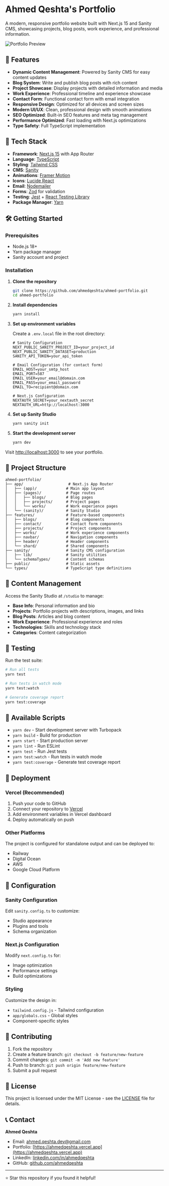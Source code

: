 # Ahmed Qeshta's Portfolio

A modern, responsive portfolio website built with Next.js 15 and Sanity CMS, showcasing projects, blog posts, work experience, and professional information.

![Portfolio Preview](public/images/preview.png)

## 🌟 Features

- **Dynamic Content Management**: Powered by Sanity CMS for easy content updates
- **Blog System**: Write and publish blog posts with rich content
- **Project Showcase**: Display projects with detailed information and media
- **Work Experience**: Professional timeline and experience showcase
- **Contact Form**: Functional contact form with email integration
- **Responsive Design**: Optimized for all devices and screen sizes
- **Modern UI/UX**: Clean, professional design with smooth animations
- **SEO Optimized**: Built-in SEO features and meta tag management
- **Performance Optimized**: Fast loading with Next.js optimizations
- **Type Safety**: Full TypeScript implementation

## 🚀 Tech Stack

- **Framework**: [Next.js 15](https://nextjs.org/) with App Router
- **Language**: [TypeScript](https://www.typescriptlang.org/)
- **Styling**: [Tailwind CSS](https://tailwindcss.com/)
- **CMS**: [Sanity](https://www.sanity.io/)
- **Animations**: [Framer Motion](https://www.framer.com/motion/)
- **Icons**: [Lucide React](https://lucide.dev/)
- **Email**: [Nodemailer](https://nodemailer.com/)
- **Forms**: [Zod](https://zod.dev/) for validation
- **Testing**: [Jest](https://jestjs.io/) + [React Testing Library](https://testing-library.com/)
- **Package Manager**: [Yarn](https://yarnpkg.com/)

## 🛠️ Getting Started

### Prerequisites

- Node.js 18+
- Yarn package manager
- Sanity account and project

### Installation

1. **Clone the repository**

   ```bash
   git clone https://github.com/ahmedqeshta/ahmed-portfolio.git
   cd ahmed-portfolio
   ```

2. **Install dependencies**

   ```bash
   yarn install
   ```

3. **Set up environment variables**

   Create a `.env.local` file in the root directory:

   ```env
   # Sanity Configuration
   NEXT_PUBLIC_SANITY_PROJECT_ID=your_project_id
   NEXT_PUBLIC_SANITY_DATASET=production
   SANITY_API_TOKEN=your_api_token

   # Email Configuration (for contact form)
   EMAIL_HOST=your_smtp_host
   EMAIL_PORT=587
   EMAIL_USER=your_email@domain.com
   EMAIL_PASS=your_email_password
   EMAIL_TO=recipient@domain.com

   # Next.js Configuration
   NEXTAUTH_SECRET=your_nextauth_secret
   NEXTAUTH_URL=http://localhost:3000
   ```

4. **Set up Sanity Studio**

   ```bash
   yarn sanity init
   ```

5. **Start the development server**
   ```bash
   yarn dev
   ```

Visit [http://localhost:3000](http://localhost:3000) to see your portfolio.

## 📁 Project Structure

```
ahmed-portfolio/
├── app/                    # Next.js App Router
│   ├── (app)/             # Main app layout
│   ├── (pages)/           # Page routes
│   │   ├── blogs/         # Blog pages
│   │   ├── projects/      # Project pages
│   │   └── works/         # Work experience pages
│   └── (sanity)/          # Sanity Studio
├── features/              # Feature-based components
│   ├── blogs/             # Blog components
│   ├── contact/           # Contact form components
│   ├── projects/          # Project components
│   ├── works/             # Work experience components
│   ├── navbar/            # Navigation components
│   ├── header/            # Header components
│   └── shard/             # Shared components
├── sanity/                # Sanity CMS configuration
│   ├── lib/               # Sanity utilities
│   └── schemaTypes/       # Content schemas
├── public/                # Static assets
└── types/                 # TypeScript type definitions
```

## 🎨 Content Management

Access the Sanity Studio at `/studio` to manage:

- **Base Info**: Personal information and bio
- **Projects**: Portfolio projects with descriptions, images, and links
- **Blog Posts**: Articles and blog content
- **Work Experience**: Professional experience and roles
- **Technologies**: Skills and technology stack
- **Categories**: Content categorization

## 🧪 Testing

Run the test suite:

```bash
# Run all tests
yarn test

# Run tests in watch mode
yarn test:watch

# Generate coverage report
yarn test:coverage
```

## 📱 Available Scripts

- `yarn dev` - Start development server with Turbopack
- `yarn build` - Build for production
- `yarn start` - Start production server
- `yarn lint` - Run ESLint
- `yarn test` - Run Jest tests
- `yarn test:watch` - Run tests in watch mode
- `yarn test:coverage` - Generate test coverage report

## 🚀 Deployment

### Vercel (Recommended)

1. Push your code to GitHub
2. Connect your repository to [Vercel](https://vercel.com)
3. Add environment variables in Vercel dashboard
4. Deploy automatically on push

### Other Platforms

The project is configured for standalone output and can be deployed to:

- Railway
- Digital Ocean
- AWS
- Google Cloud Platform

## 🔧 Configuration

### Sanity Configuration

Edit `sanity.config.ts` to customize:

- Studio appearance
- Plugins and tools
- Schema organization

### Next.js Configuration

Modify `next.config.ts` for:

- Image optimization
- Performance settings
- Build optimizations

### Styling

Customize the design in:

- `tailwind.config.js` - Tailwind configuration
- `app/globals.css` - Global styles
- Component-specific styles

## 🤝 Contributing

1. Fork the repository
2. Create a feature branch: `git checkout -b feature/new-feature`
3. Commit changes: `git commit -m 'Add new feature'`
4. Push to branch: `git push origin feature/new-feature`
5. Submit a pull request

## 📄 License

This project is licensed under the MIT License - see the [LICENSE](LICENSE) file for details.

## 📞 Contact

**Ahmed Qeshta**

- Email: [ahmed.qeshta.dev@gmail.com](mailto:ahmed.qeshta.dev@gmail.com)
- Portfolio: [https://ahmedqeshta.vercel.app](https://ahmedqeshta.vercel.app)
- LinkedIn: [linkedin.com/in/ahmedqeshta](https://linkedin.com/in/ahmedqeshta)
- GitHub: [github.com/ahmedqeshta](https://github.com/ahmedqeshta)

---

⭐ Star this repository if you found it helpful!
